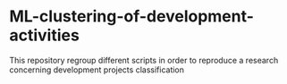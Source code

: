 # ML-clustering-of-development-activities
This repository regroup different scripts in order to reproduce a research concerning development projects classification
